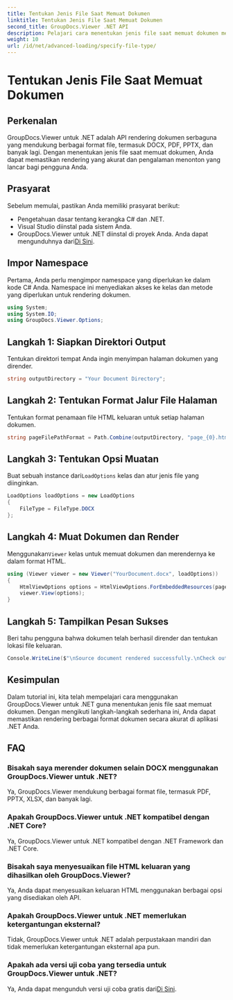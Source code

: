 ```yaml
---
title: Tentukan Jenis File Saat Memuat Dokumen
linktitle: Tentukan Jenis File Saat Memuat Dokumen
second_title: GroupDocs.Viewer .NET API
description: Pelajari cara menentukan jenis file saat memuat dokumen menggunakan GroupDocs.Viewer untuk .NET. Render berbagai format secara akurat di aplikasi .NET Anda.
weight: 10
url: /id/net/advanced-loading/specify-file-type/
---
```


# Tentukan Jenis File Saat Memuat Dokumen

## Perkenalan
GroupDocs.Viewer untuk .NET adalah API rendering dokumen serbaguna yang mendukung berbagai format file, termasuk DOCX, PDF, PPTX, dan banyak lagi. Dengan menentukan jenis file saat memuat dokumen, Anda dapat memastikan rendering yang akurat dan pengalaman menonton yang lancar bagi pengguna Anda.
## Prasyarat
Sebelum memulai, pastikan Anda memiliki prasyarat berikut:
- Pengetahuan dasar tentang kerangka C# dan .NET.
- Visual Studio diinstal pada sistem Anda.
- GroupDocs.Viewer untuk .NET diinstal di proyek Anda. Anda dapat mengunduhnya dari[Di Sini](https://releases.groupdocs.com/viewer/net/).
##
## Impor Namespace
Pertama, Anda perlu mengimpor namespace yang diperlukan ke dalam kode C# Anda. Namespace ini menyediakan akses ke kelas dan metode yang diperlukan untuk rendering dokumen.
```csharp
using System;
using System.IO;
using GroupDocs.Viewer.Options;
```
## Langkah 1: Siapkan Direktori Output
Tentukan direktori tempat Anda ingin menyimpan halaman dokumen yang dirender.
```csharp
string outputDirectory = "Your Document Directory";
```
## Langkah 2: Tentukan Format Jalur File Halaman
Tentukan format penamaan file HTML keluaran untuk setiap halaman dokumen.
```csharp
string pageFilePathFormat = Path.Combine(outputDirectory, "page_{0}.html");
```
## Langkah 3: Tentukan Opsi Muatan
 Buat sebuah instance dari`LoadOptions` kelas dan atur jenis file yang diinginkan.
```csharp
LoadOptions loadOptions = new LoadOptions
{
    FileType = FileType.DOCX
};
```
## Langkah 4: Muat Dokumen dan Render
 Menggunakan`Viewer` kelas untuk memuat dokumen dan merendernya ke dalam format HTML.
```csharp
using (Viewer viewer = new Viewer("YourDocument.docx", loadOptions))
{
    HtmlViewOptions options = HtmlViewOptions.ForEmbeddedResources(pageFilePathFormat);
    viewer.View(options);
}
```
## Langkah 5: Tampilkan Pesan Sukses
Beri tahu pengguna bahwa dokumen telah berhasil dirender dan tentukan lokasi file keluaran.
```csharp
Console.WriteLine($"\nSource document rendered successfully.\nCheck output in {outputDirectory}.");
```

## Kesimpulan
Dalam tutorial ini, kita telah mempelajari cara menggunakan GroupDocs.Viewer untuk .NET guna menentukan jenis file saat memuat dokumen. Dengan mengikuti langkah-langkah sederhana ini, Anda dapat memastikan rendering berbagai format dokumen secara akurat di aplikasi .NET Anda.
## FAQ
### Bisakah saya merender dokumen selain DOCX menggunakan GroupDocs.Viewer untuk .NET?
Ya, GroupDocs.Viewer mendukung berbagai format file, termasuk PDF, PPTX, XLSX, dan banyak lagi.
### Apakah GroupDocs.Viewer untuk .NET kompatibel dengan .NET Core?
Ya, GroupDocs.Viewer untuk .NET kompatibel dengan .NET Framework dan .NET Core.
### Bisakah saya menyesuaikan file HTML keluaran yang dihasilkan oleh GroupDocs.Viewer?
Ya, Anda dapat menyesuaikan keluaran HTML menggunakan berbagai opsi yang disediakan oleh API.
### Apakah GroupDocs.Viewer untuk .NET memerlukan ketergantungan eksternal?
Tidak, GroupDocs.Viewer untuk .NET adalah perpustakaan mandiri dan tidak memerlukan ketergantungan eksternal apa pun.
### Apakah ada versi uji coba yang tersedia untuk GroupDocs.Viewer untuk .NET?
Ya, Anda dapat mengunduh versi uji coba gratis dari[Di Sini](https://releases.groupdocs.com/viewer/net/).